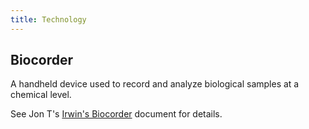 ```yaml
---
title: Technology
---
```


## Biocorder

A handheld device used to record and analyze biological samples at a
chemical level.

See Jon T's [Irwin's Biocorder](/tatterpedia/technology/irwins-biocorder) document for details.
